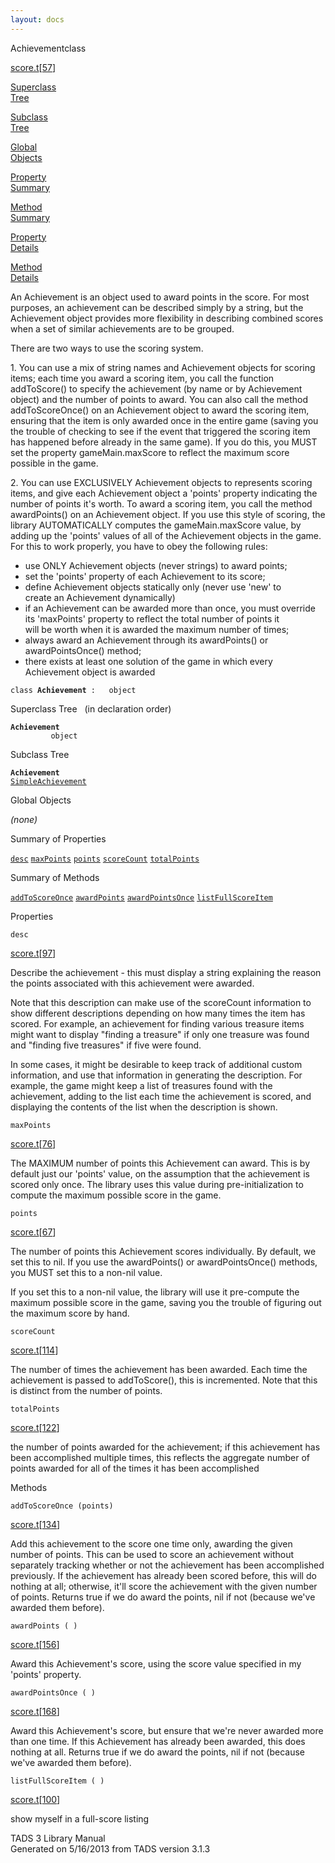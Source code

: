 ```yaml
---
layout: docs
---
```

<span class="title">Achievement</span><span class="type">class</span>

[score.t](../file/score.t.html)\[[57](../source/score.t.html#57)\]

[Superclass  
Tree](#_SuperClassTree_)

[Subclass  
Tree](#_SubClassTree_)

[Global  
Objects](#_ObjectSummary_)

[Property  
Summary](#_PropSummary_)

[Method  
Summary](#_MethodSummary_)

[Property  
Details](#_Properties_)

[Method  
Details](#_Methods_)



An Achievement is an object used to award points in the score. For most
purposes, an achievement can be described simply by a string, but the
Achievement object provides more flexibility in describing combined
scores when a set of similar achievements are to be grouped.

There are two ways to use the scoring system.

1\. You can use a mix of string names and Achievement objects for
scoring items; each time you award a scoring item, you call the function
addToScore() to specify the achievement (by name or by Achievement
object) and the number of points to award. You can also call the method
addToScoreOnce() on an Achievement object to award the scoring item,
ensuring that the item is only awarded once in the entire game (saving
you the trouble of checking to see if the event that triggered the
scoring item has happened before already in the same game). If you do
this, you MUST set the property gameMain.maxScore to reflect the maximum
score possible in the game.

2\. You can use EXCLUSIVELY Achievement objects to represents scoring
items, and give each Achievement object a 'points' property indicating
the number of points it's worth. To award a scoring item, you call the
method awardPoints() on an Achievement object. If you use this style of
scoring, the library AUTOMATICALLY computes the gameMain.maxScore value,
by adding up the 'points' values of all of the Achievement objects in
the game. For this to work properly, you have to obey the following
rules:

  
- use ONLY Achievement objects (never strings) to award points;  
- set the 'points' property of each Achievement to its score;  
- define Achievement objects statically only (never use 'new' to  
create an Achievement dynamically)  
- if an Achievement can be awarded more than once, you must override  
its 'maxPoints' property to reflect the total number of points it  
will be worth when it is awarded the maximum number of times;  
- always award an Achievement through its awardPoints() or  
awardPointsOnce() method;  
- there exists at least one solution of the game in which every  
Achievement object is awarded

`class `**`Achievement`**` :   object`



<span id="_SuperClassTree_"></span>



<span class="hdln">Superclass Tree</span>   (in declaration order)



**`Achievement`**  
`         object`  
<span id="_SubClassTree_"></span>



<span class="hdln">Subclass Tree</span>  



**`Achievement`**  
[`SimpleAchievement`](../object/SimpleAchievement.html)  
<span id="_ObjectSummary_"></span>



<span class="hdln">Global Objects</span>  



*(none)* <span id="_PropSummary_"></span>



<span class="hdln">Summary of Properties</span>  



[`desc`](#desc) [`maxPoints`](#maxPoints) [`points`](#points) [`scoreCount`](#scoreCount) [`totalPoints`](#totalPoints)

<span id="_MethodSummary_"></span>



<span class="hdln">Summary of Methods</span>  



[`addToScoreOnce`](#addToScoreOnce) [`awardPoints`](#awardPoints) [`awardPointsOnce`](#awardPointsOnce) [`listFullScoreItem`](#listFullScoreItem)

<span id="_Properties_"></span>



<span class="hdln">Properties</span>  



<span id="desc"></span>

`desc`

[score.t](../file/score.t.html)\[[97](../source/score.t.html#97)\]



Describe the achievement - this must display a string explaining the
reason the points associated with this achievement were awarded.

Note that this description can make use of the scoreCount information to
show different descriptions depending on how many times the item has
scored. For example, an achievement for finding various treasure items
might want to display "finding a treasure" if only one treasure was
found and "finding five treasures" if five were found.

In some cases, it might be desirable to keep track of additional custom
information, and use that information in generating the description. For
example, the game might keep a list of treasures found with the
achievement, adding to the list each time the achievement is scored, and
displaying the contents of the list when the description is shown.



<span id="maxPoints"></span>

`maxPoints`

[score.t](../file/score.t.html)\[[76](../source/score.t.html#76)\]



The MAXIMUM number of points this Achievement can award. This is by
default just our 'points' value, on the assumption that the achievement
is scored only once. The library uses this value during
pre-initialization to compute the maximum possible score in the game.



<span id="points"></span>

`points`

[score.t](../file/score.t.html)\[[67](../source/score.t.html#67)\]



The number of points this Achievement scores individually. By default,
we set this to nil. If you use the awardPoints() or awardPointsOnce()
methods, you MUST set this to a non-nil value.

If you set this to a non-nil value, the library will use it pre-compute
the maximum possible score in the game, saving you the trouble of
figuring out the maximum score by hand.



<span id="scoreCount"></span>

`scoreCount`

[score.t](../file/score.t.html)\[[114](../source/score.t.html#114)\]



The number of times the achievement has been awarded. Each time the
achievement is passed to addToScore(), this is incremented. Note that
this is distinct from the number of points.



<span id="totalPoints"></span>

`totalPoints`

[score.t](../file/score.t.html)\[[122](../source/score.t.html#122)\]



the number of points awarded for the achievement; if this achievement
has been accomplished multiple times, this reflects the aggregate number
of points awarded for all of the times it has been accomplished



<span id="_Methods_"></span>



<span class="hdln">Methods</span>  



<span id="addToScoreOnce"></span>

`addToScoreOnce (points)`

[score.t](../file/score.t.html)\[[134](../source/score.t.html#134)\]



Add this achievement to the score one time only, awarding the given
number of points. This can be used to score an achievement without
separately tracking whether or not the achievement has been accomplished
previously. If the achievement has already been scored before, this will
do nothing at all; otherwise, it'll score the achievement with the given
number of points. Returns true if we do award the points, nil if not
(because we've awarded them before).



<span id="awardPoints"></span>

`awardPoints ( )`

[score.t](../file/score.t.html)\[[156](../source/score.t.html#156)\]



Award this Achievement's score, using the score value specified in my
'points' property.



<span id="awardPointsOnce"></span>

`awardPointsOnce ( )`

[score.t](../file/score.t.html)\[[168](../source/score.t.html#168)\]



Award this Achievement's score, but ensure that we're never awarded more
than one time. If this Achievement has already been awarded, this does
nothing at all. Returns true if we do award the points, nil if not
(because we've awarded them before).



<span id="listFullScoreItem"></span>

`listFullScoreItem ( )`

[score.t](../file/score.t.html)\[[100](../source/score.t.html#100)\]



show myself in a full-score listing





TADS 3 Library Manual  
Generated on 5/16/2013 from TADS version 3.1.3


